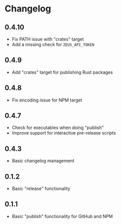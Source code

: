 # Changelog

## 0.4.10

* Fix PATH issue with "crates" target
* Add a missing check for `ZEUS_API_TOKEN`

## 0.4.9

* Add "crates" target for publishing Rust packages

## 0.4.8

* Fix encoding issue for NPM target

## 0.4.7

* Check for executables when doing "publish"
* Improve support for interactive pre-release scripts

## 0.4.3

* Basic changelog management

## 0.1.2

* Basic "release" functionality

## 0.1.1

* Basic "publish" functionality for GitHub and NPM
